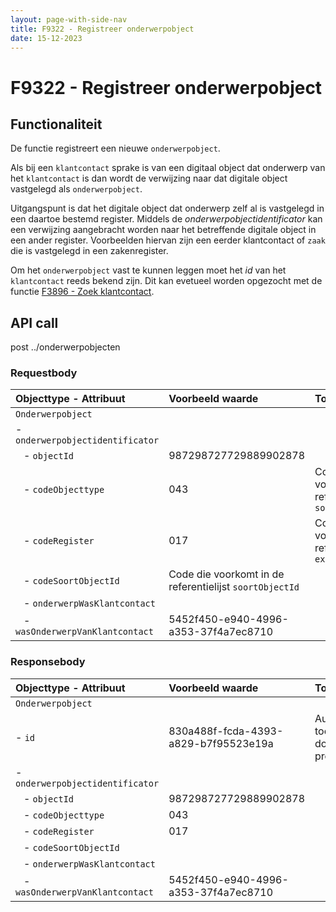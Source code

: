 ```yaml
---
layout: page-with-side-nav
title: F9322 - Registreer onderwerpobject
date: 15-12-2023
---
```


# F9322 - Registreer onderwerpobject

## Functionaliteit

De functie registreert een nieuwe `onderwerpobject`. 

Als bij een `klantcontact` sprake is van een digitaal object dat onderwerp van het `klantcontact` is dan wordt de verwijzing naar dat digitale object vastgelegd als `onderwerpobject`. 

Uitgangspunt is dat het digitale object dat onderwerp zelf al is vastgelegd in een daartoe bestemd register. Middels de *onderwerpobjectidentificator* kan een verwijzing aangebracht worden naar het betreffende digitale object in een ander register. Voorbeelden hiervan zijn een eerder klantcontact of `zaak` die is vastgelegd in een zakenregister.

Om het `onderwerpobject` vast te kunnen leggen moet het *id*  van het `klantcontact` reeds bekend zijn. Dit kan evetueel worden opgezocht met de functie [F3896 - Zoek klantcontact](./3896.md).  

## API call

post ../onderwerpobjecten

### Requestbody

| Objecttype - Attribuut | Voorbeeld waarde | Toelichting |
| :----------- | :----------- | :----------- |
| `Onderwerpobject` | | |
| - `onderwerpobjectidentificator` |  |  | 
| &nbsp;&nbsp; - `objectId` | 987298727729889902878 | |
| &nbsp;&nbsp; - `codeObjecttype` | 043 | Code die voorkomt in de referentielijst `soortObjecttypen` | 
| &nbsp;&nbsp; - `codeRegister` | 017 | Code die voorkomt on de referentielijst  `externRegister` |
| &nbsp;&nbsp; - `codeSoortObjectId` | Code die voorkomt in de referentielijst `soortObjectId` |
| &nbsp;&nbsp; - `onderwerpWasKlantcontact` |  |  |
| &nbsp;&nbsp; - `wasOnderwerpVanKlantcontact` | 5452f450-e940-4996-a353-37f4a7ec8710 |  |

### Responsebody

| Objecttype - Attribuut | Voorbeeld waarde | Toelichting |
| :----------- | :----------- | :----------- |
| `Onderwerpobject` | | |
| - `id` | 830a488f-fcda-4393-a829-b7f95523e19a | Automatisch toegekend door provider |
| - `onderwerpobjectidentificator` |  |  | 
| &nbsp;&nbsp; - `objectId` | 987298727729889902878 | |
| &nbsp;&nbsp; - `codeObjecttype` | 043 | | 
| &nbsp;&nbsp; - `codeRegister` | 017 | |
| &nbsp;&nbsp; - `codeSoortObjectId` |  |
| &nbsp;&nbsp; - `onderwerpWasKlantcontact` |  |  |
| &nbsp;&nbsp; - `wasOnderwerpVanKlantcontact` | 5452f450-e940-4996-a353-37f4a7ec8710 |  |


